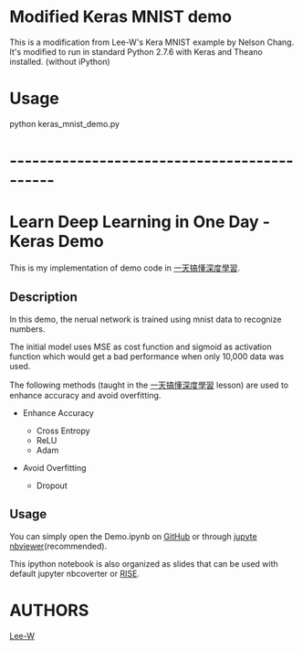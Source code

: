 # Modified Keras MNIST demo
This is a modification from Lee-W's Kera MNIST example by Nelson Chang.
It's modified to run in standard Python 2.7.6 with Keras and Theano installed. (without iPython)

# Usage
python keras_mnist_demo.py

# --------------------------------------------
# Learn Deep Learning in One Day - Keras Demo

This is my implementation of demo code in [一天搞懂深度學習](http://www.slideshare.net/tw_dsconf/ss-62245351).  

## Description
In this demo, the nerual network is trained using mnist data to recognize numbers.

The initial model uses MSE as cost function and sigmoid as activation function which would get a bad performance when only 10,000 data was used.

The following methods (taught in the [一天搞懂深度學習](http://www.slideshare.net/tw_dsconf/ss-62245351) lesson) are used to enhance accuracy and avoid overfitting.

- Enhance Accuracy
	- Cross Entropy
	- ReLU
	- Adam

- Avoid Overfitting
	- Dropout

## Usage
You can simply open the Demo.ipynb on [GitHub](https://github.com/Lee-W/Keras-Mnist-Example/blob/master/Demo.ipynb) or through [jupyte nbviewer](http://nbviewer.jupyter.org/github/Lee-W/Keras-Mnist-Example/blob/master/Demo.ipynb)(recommended).

This ipython notebook is also organized as slides that can be used with default jupyter nbcoverter or [RISE](https://github.com/damianavila/RISE).

# AUTHORS
[Lee-W](https://github.com/Lee-W/)



